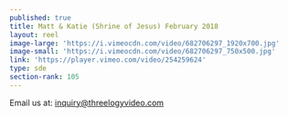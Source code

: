 ```yaml
---
published: true
title: Matt & Katie (Shrine of Jesus) February 2018
layout: reel
image-large: 'https://i.vimeocdn.com/video/682706297_1920x700.jpg'
image-small: 'https://i.vimeocdn.com/video/682706297_750x500.jpg'
link: 'https://player.vimeo.com/video/254259624'
type: sde
section-rank: 105
---
```

Email us at: inquiry@threelogyvideo.com